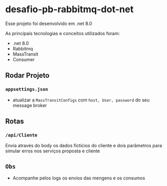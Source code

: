 # desafio-pb-rabbitmq-dot-net

Esse projeto foi desenvolvido em .net 8.0

As principais tecnologias e conceitos utilizados foram:

 - .net 8.0
 - Rabbitmq
 - MassTransit
 - Consumer

## Rodar Projeto

### `appsettings.json`

- atualizar a `MassTransitConfigs` com `host, User, password` do seu message broker

## Rotas

### `/api/Cliente`

Envia através do body os dados fictícios do cliente e dois parâmetros para simular erros nos serviços proposta e cliente

## `Obs`

- Acompanhe pelos logs os envios das mengens e os consumos